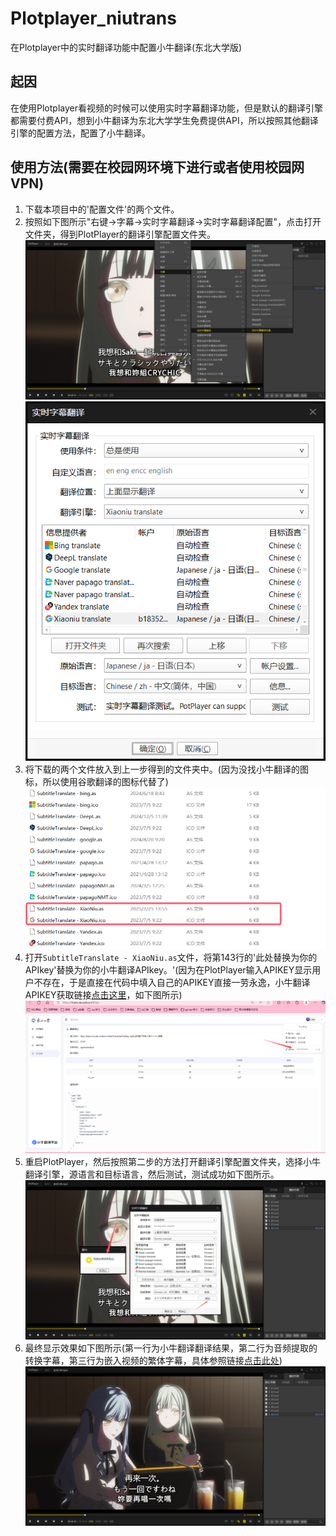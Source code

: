 # Plotplayer_niutrans
在Plotplayer中的实时翻译功能中配置小牛翻译(东北大学版)

## 起因
在使用Plotplayer看视频的时候可以使用实时字幕翻译功能，但是默认的翻译引擎都需要付费API，想到小牛翻译为东北大学学生免费提供API，所以按照其他翻译引擎的配置方法，配置了小牛翻译。

## 使用方法(需要在校园网环境下进行或者使用校园网VPN)
1. 下载本项目中的'配置文件'的两个文件。
2. 按照如下图所示"右键->字幕->实时字幕翻译->实时字幕翻译配置"，点击打开文件夹，得到PlotPlayer的翻译引擎配置文件夹。
![image](a.png)![image](c.png)
3. 将下载的两个文件放入到上一步得到的文件夹中。(因为没找小牛翻译的图标，所以使用谷歌翻译的图标代替了)
![image](g.png)
4. 打开`SubtitleTranslate - XiaoNiu.as`文件，将第143行的'此处替换为你的APIkey'替换为你的小牛翻译APIkey。'(因为在PlotPlayer输入APIKEY显示用户不存在，于是直接在代码中填入自己的APIKEY直接一劳永逸，小牛翻译APIKEY获取链接[点击这里](https://trans.neu.edu.cn/#/api)，如下图所示)
![image](e.png)
1. 重启PlotPlayer，然后按照第二步的方法打开翻译引擎配置文件夹，选择小牛翻译引擎，源语言和目标语言，然后测试，测试成功如下图所示。
![image](f.png)
1. 最终显示效果如下图所示(第一行为小牛翻译翻译结果，第二行为音频提取的转换字幕，第三行为嵌入视频的繁体字幕，具体参照链接[点击此处](https://blog.csdn.net/duke_ding2/article/details/144973709))
![image](b.png)